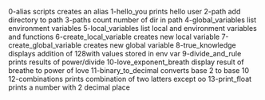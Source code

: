 0-alias scripts creates an alias
1-hello_you prints hello user
2-path add directory to path
3-paths count number of dir in path
4-global_variables list environment variables
5-local_variables list  local and environment variables and functions
6-create_local_variable creates new local variable
7-create_global_variable creates new global variable
8-true_knowledge  displays addition of 128with values stored in env var
9-divide_and_rule prints results of power/divide
10-love_exponent_breath display result of breathe to power of love
11-binary_to_decimal converts base 2 to base 10
12-combinations prints combination of two latters except oo
13-print_float prints a number with 2 decimal place
